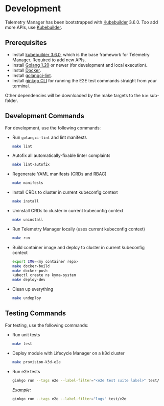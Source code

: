 # Development

Telemetry Manager has been bootstrapped with [Kubebuilder](https://github.com/kubernetes-sigs/kubebuilder) 3.6.0. Too add more APIs, use [Kubebuilder](https://book.kubebuilder.io/cronjob-tutorial/new-api.html).

## Prerequisites

- Install [kubebuilder 3.6.0](https://github.com/kubernetes-sigs/kubebuilder), which is the base framework for Telemetry Manager. Required to add new APIs.
- Install [Golang 1.20](https://golang.org/dl/) or newer (for development and local execution).
- Install [Docker](https://www.docker.com/get-started).
- Install [golangci-lint](https://golangci-lint.run).
- Install [ginkgo CLI](https://pkg.go.dev/github.com/onsi/ginkgo/ginkgo) for running the E2E test commands straight from your terminal.

Other dependencies will be downloaded by the make targets to the `bin` sub-folder.

## Development Commands

For development, use the following commands:

- Run `golangci-lint` and lint manifests

  ```bash
  make lint
  ```

- Autofix all automatically-fixable linter complaints

  ```bash
  make lint-autofix
  ```

- Regenerate YAML manifests (CRDs and RBAC)

  ```bash
  make manifests
  ```

- Install CRDs to cluster in current kubeconfig context

  ```bash
  make install
  ```

- Uninstall CRDs to cluster in current kubeconfig context

  ```bash
  make uninstall
  ```

- Run Telemetry Manager locally (uses current kubeconfig context)

  ```bash
  make run
  ```

- Build container image and deploy to cluster in current kubeconfig context

  ```bash
  export IMG=<my container repo>
  make docker-build
  make docker-push
  kubectl create ns kyma-system
  make deploy-dev
  ```

- Clean up everything

  ```bash
  make undeploy
  ```

## Testing Commands

For testing, use the following commands:

- Run unit tests

  ```bash
  make test
  ```

- Deploy module with Lifecycle Manager on a k3d cluster

  ```bash
  make provision-k3d-e2e
  ```

- Run e2e tests
  ```bash
  ginkgo run --tags e2e --label-filter="<e2e test suite label>" test/e2e
  ```
  _Example:_
  ```bash
  ginkgo run --tags e2e --label-filter="logs" test/e2e
  ```
